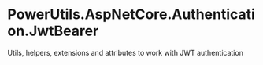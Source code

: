 # PowerUtils.AspNetCore.Authentication.JwtBearer
Utils, helpers, extensions and attributes to work with JWT authentication
